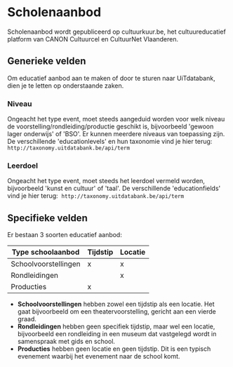 ---
---

# Scholenaanbod

Scholenaanbod wordt gepubliceerd op cultuurkuur.be, het cultuureducatief platform van CANON Cultuurcel en CultuurNet Vlaanderen. 

## Generieke velden

Om educatief aanbod aan te maken of door te sturen naar UiTdatabank, dien je te letten op onderstaande zaken. 

### Niveau

Ongeacht het type event, moet steeds aangeduid worden voor welk niveau de voorstelling/rondleiding/productie geschikt is, bijvoorbeeld 'gewoon lager onderwijs' of 'BSO'. Er kunnen meerdere niveaus van toepassing zijn. 
De verschillende 'educationlevels' en hun taxonomie vind je hier terug: ```http://taxonomy.uitdatabank.be/api/term```

### Leerdoel

Ongeacht het type event, moet steeds het leerdoel vermeld worden, bijvoorbeeld 'kunst en cultuur' of 'taal'.
De verschillende 'educationfields' vind je hier terug:  ```http://taxonomy.uitdatabank.be/api/term```

## Specifieke velden

Er bestaan 3 soorten educatief aanbod:

| Type schoolaanbod | Tijdstip | Locatie | 
| -- | -- | -- |
| Schoolvoorstellingen | x | x | 
| Rondleidingen |  | x | 
| Producties  | x |  | 

- **Schoolvoorstellingen** hebben zowel een tijdstip als een locatie. Het gaat bijvoorbeeld om een theatervoorstelling, gericht aan een vierde graad.
- **Rondleidingen** hebben geen specifiek tijdstip, maar wel een locatie, bijvoorbeeld een rondleiding in een museum dat vastgelegd wordt in samenspraak met gids en school.
- **Producties** hebben geen locatie en geen tijdstip. Dit is een typisch evenement waarbij het evenement naar de school komt. 
